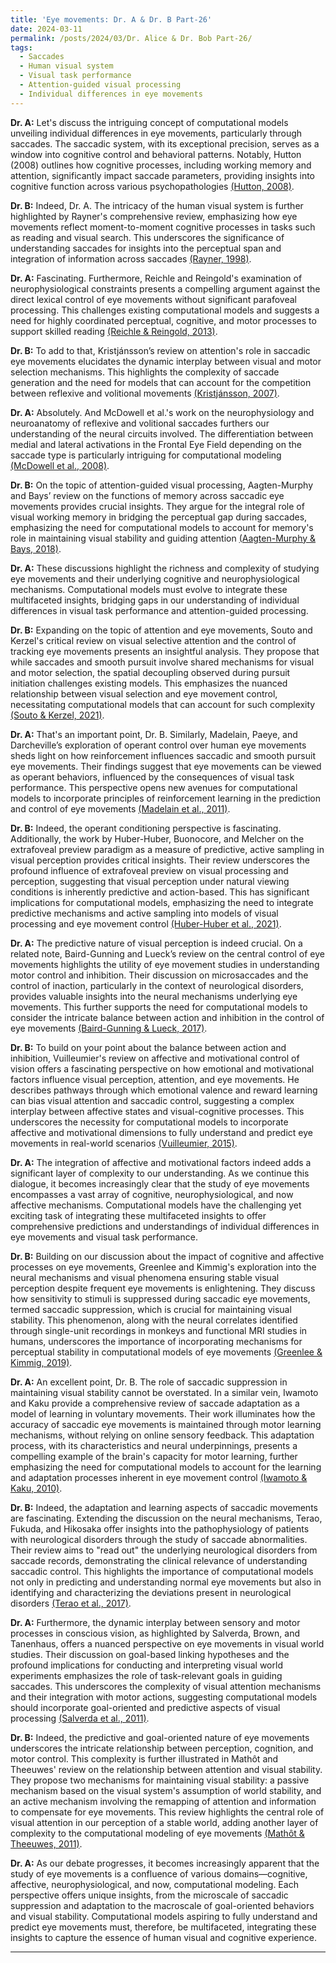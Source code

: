 ```yaml
---
title: 'Eye movements: Dr. A & Dr. B Part-26'
date: 2024-03-11
permalink: /posts/2024/03/Dr. Alice & Dr. Bob Part-26/
tags:
  - Saccades
  - Human visual system
  - Visual task performance
  - Attention-guided visual processing
  - Individual differences in eye movements
---
```


**Dr. A:** Let's discuss the intriguing concept of computational models unveiling individual differences in eye movements, particularly through saccades. The saccadic system, with its exceptional precision, serves as a window into cognitive control and behavioral patterns. Notably, Hutton (2008) outlines how cognitive processes, including working memory and attention, significantly impact saccade parameters, providing insights into cognitive function across various psychopathologies [(Hutton, 2008)](https://consensus.app/papers/control-movements-hutton/09d56482af68567cb020f28459af68af/?utm_source=chatgpt).

**Dr. B:** Indeed, Dr. A. The intricacy of the human visual system is further highlighted by Rayner's comprehensive review, emphasizing how eye movements reflect moment-to-moment cognitive processes in tasks such as reading and visual search. This underscores the significance of understanding saccades for insights into the perceptual span and integration of information across saccades [(Rayner, 1998)](https://consensus.app/papers/movements-reading-information-processing-years-research-rayner/321a6010ed0f59a2a8d3cf6b85c1c207/?utm_source=chatgpt).

**Dr. A:** Fascinating. Furthermore, Reichle and Reingold's examination of neurophysiological constraints presents a compelling argument against the direct lexical control of eye movements without significant parafoveal processing. This challenges existing computational models and suggests a need for highly coordinated perceptual, cognitive, and motor processes to support skilled reading [(Reichle & Reingold, 2013)](https://consensus.app/papers/constraints-eyemind-link-reichle/3f8f933226625a479966d8b5975d2ae9/?utm_source=chatgpt).

**Dr. B:** To add to that, Kristjánsson’s review on attention's role in saccadic eye movements elucidates the dynamic interplay between visual and motor selection mechanisms. This highlights the complexity of saccade generation and the need for models that can account for the competition between reflexive and volitional movements [(Kristjánsson, 2007)](https://consensus.app/papers/saccade-landing-point-selection-competition-account-kristjánsson/e4d08d78a7e6565a8d782d1aeafd9589/?utm_source=chatgpt).

**Dr. A:** Absolutely. And McDowell et al.'s work on the neurophysiology and neuroanatomy of reflexive and volitional saccades furthers our understanding of the neural circuits involved. The differentiation between medial and lateral activations in the Frontal Eye Field depending on the saccade type is particularly intriguing for computational modeling [(McDowell et al., 2008)](https://consensus.app/papers/neurophysiology-saccades-evidence-studies-humans-mcdowell/889558726c05596f94f3b12d57f456c8/?utm_source=chatgpt).

**Dr. B:** On the topic of attention-guided visual processing, Aagten-Murphy and Bays’ review on the functions of memory across saccadic eye movements provides crucial insights. They argue for the integral role of visual working memory in bridging the perceptual gap during saccades, emphasizing the need for computational models to account for memory's role in maintaining visual stability and guiding attention [(Aagten-Murphy & Bays, 2018)](https://consensus.app/papers/functions-memory-across-saccadic-movements-aagtenmurphy/3866662ecca55edcbc045f516350882c/?utm_source=chatgpt).

**Dr. A:** These discussions highlight the richness and complexity of studying eye movements and their underlying cognitive and neurophysiological mechanisms. Computational models must evolve to integrate these multifaceted insights, bridging gaps in our understanding of individual differences in visual task performance and attention-guided processing.

**Dr. B:** Expanding on the topic of attention and eye movements, Souto and Kerzel's critical review on visual selective attention and the control of tracking eye movements presents an insightful analysis. They propose that while saccades and smooth pursuit involve shared mechanisms for visual and motor selection, the spatial decoupling observed during pursuit initiation challenges existing models. This emphasizes the nuanced relationship between visual selection and eye movement control, necessitating computational models that can account for such complexity [(Souto & Kerzel, 2021)](https://consensus.app/papers/attention-control-tracking-movements-review-souto/21981ee518b954e799580383282a8185/?utm_source=chatgpt).

**Dr. A:** That's an important point, Dr. B. Similarly, Madelain, Paeye, and Darcheville’s exploration of operant control over human eye movements sheds light on how reinforcement influences saccadic and smooth pursuit eye movements. Their findings suggest that eye movements can be viewed as operant behaviors, influenced by the consequences of visual task performance. This perspective opens new avenues for computational models to incorporate principles of reinforcement learning in the prediction and control of eye movements [(Madelain et al., 2011)](https://consensus.app/papers/operant-control-movements-madelain/418371102fb15a91aeb8b6a397fcf074/?utm_source=chatgpt).

**Dr. B:** Indeed, the operant conditioning perspective is fascinating. Additionally, the work by Huber-Huber, Buonocore, and Melcher on the extrafoveal preview paradigm as a measure of predictive, active sampling in visual perception provides critical insights. Their review underscores the profound influence of extrafoveal preview on visual processing and perception, suggesting that visual perception under natural viewing conditions is inherently predictive and action-based. This has significant implications for computational models, emphasizing the need to integrate predictive mechanisms and active sampling into models of visual processing and eye movement control [(Huber-Huber et al., 2021)](https://consensus.app/papers/preview-paradigm-measure-sampling-perception-huberhuber/4fb7501d547c58f7b475e19b5df10f2d/?utm_source=chatgpt).

**Dr. A:** The predictive nature of visual perception is indeed crucial. On a related note, Baird-Gunning and Lueck’s review on the central control of eye movements highlights the utility of eye movement studies in understanding motor control and inhibition. Their discussion on microsaccades and the control of inaction, particularly in the context of neurological disorders, provides valuable insights into the neural mechanisms underlying eye movements. This further supports the need for computational models to consider the intricate balance between action and inhibition in the control of eye movements [(Baird-Gunning & Lueck, 2017)](https://consensus.app/papers/central-control-movements-bairdgunning/e13480e8e3665af2b95cb4fa9581cdf2/?utm_source=chatgpt).

**Dr. B:** To build on your point about the balance between action and inhibition, Vuilleumier's review on affective and motivational control of vision offers a fascinating perspective on how emotional and motivational factors influence visual perception, attention, and eye movements. He describes pathways through which emotional valence and reward learning can bias visual attention and saccadic control, suggesting a complex interplay between affective states and visual-cognitive processes. This underscores the necessity for computational models to incorporate affective and motivational dimensions to fully understand and predict eye movements in real-world scenarios [(Vuilleumier, 2015)](https://consensus.app/papers/control-vision-vuilleumier/844af25a80c95f48ad349bd116b6149c/?utm_source=chatgpt).

**Dr. A:** The integration of affective and motivational factors indeed adds a significant layer of complexity to our understanding. As we continue this dialogue, it becomes increasingly clear that the study of eye movements encompasses a vast array of cognitive, neurophysiological, and now affective mechanisms. Computational models have the challenging yet exciting task of integrating these multifaceted insights to offer comprehensive predictions and understandings of individual differences in eye movements and visual task performance.

**Dr. B:** Building on our discussion about the impact of cognitive and affective processes on eye movements, Greenlee and Kimmig's exploration into the neural mechanisms and visual phenomena ensuring stable visual perception despite frequent eye movements is enlightening. They discuss how sensitivity to stimuli is suppressed during saccadic eye movements, termed saccadic suppression, which is crucial for maintaining visual stability. This phenomenon, along with the neural correlates identified through single-unit recordings in monkeys and functional MRI studies in humans, underscores the importance of incorporating mechanisms for perceptual stability in computational models of eye movements [(Greenlee & Kimmig, 2019)](https://consensus.app/papers/perception-movements-greenlee/60b68524a48b56ee86832f692e4187b1/?utm_source=chatgpt).

**Dr. A:** An excellent point, Dr. B. The role of saccadic suppression in maintaining visual stability cannot be overstated. In a similar vein, Iwamoto and Kaku provide a comprehensive review of saccade adaptation as a model of learning in voluntary movements. Their work illuminates how the accuracy of saccadic eye movements is maintained through motor learning mechanisms, without relying on online sensory feedback. This adaptation process, with its characteristics and neural underpinnings, presents a compelling example of the brain's capacity for motor learning, further emphasizing the need for computational models to account for the learning and adaptation processes inherent in eye movement control [(Iwamoto & Kaku, 2010)](https://consensus.app/papers/saccade-adaptation-model-learning-movements-iwamoto/a05e001aa91b5fcb9584a190e6c5ecdc/?utm_source=chatgpt).

**Dr. B:** Indeed, the adaptation and learning aspects of saccadic movements are fascinating. Extending the discussion on the neural mechanisms, Terao, Fukuda, and Hikosaka offer insights into the pathophysiology of patients with neurological disorders through the study of saccade abnormalities. Their review aims to "read out" the underlying neurological disorders from saccade records, demonstrating the clinical relevance of understanding saccadic control. This highlights the importance of computational models not only in predicting and understanding normal eye movements but also in identifying and characterizing the deviations present in neurological disorders [(Terao et al., 2017)](https://consensus.app/papers/what-movements-tell-patients-disorders-introduction-terao/f04b90c6c252520aa10106fe2666ea47/?utm_source=chatgpt).

**Dr. A:** Furthermore, the dynamic interplay between sensory and motor processes in conscious vision, as highlighted by Salverda, Brown, and Tanenhaus, offers a nuanced perspective on eye movements in visual world studies. Their discussion on goal-based linking hypotheses and the profound implications for conducting and interpreting visual world experiments emphasizes the role of task-relevant goals in guiding saccades. This underscores the complexity of visual attention mechanisms and their integration with motor actions, suggesting computational models should incorporate goal-oriented and predictive aspects of visual processing [(Salverda et al., 2011)](https://consensus.app/papers/goalbased-movements-world-studies-salverda/ebf9037c929e5006920a72d12ba8f5f0/?utm_source=chatgpt).

**Dr. B:** Indeed, the predictive and goal-oriented nature of eye movements underscores the intricate relationship between perception, cognition, and motor control. This complexity is further illustrated in Mathôt and Theeuwes' review on the relationship between attention and visual stability. They propose two mechanisms for maintaining visual stability: a passive mechanism based on the visual system's assumption of world stability, and an active mechanism involving the remapping of attention and information to compensate for eye movements. This review highlights the central role of visual attention in our perception of a stable world, adding another layer of complexity to the computational modeling of eye movements [(Mathôt & Theeuwes, 2011)](https://consensus.app/papers/attention-stability-mathôt/008bc2f698315c8da257df5794a4e33f/?utm_source=chatgpt).

**Dr. A:** As our debate progresses, it becomes increasingly apparent that the study of eye movements is a confluence of various domains—cognitive, affective, neurophysiological, and now, computational modeling. Each perspective offers unique insights, from the microscale of saccadic suppression and adaptation to the macroscale of goal-oriented behaviors and visual stability. Computational models aspiring to fully understand and predict eye movements must, therefore, be multifaceted, integrating these insights to capture the essence of human visual and cognitive experience.


---